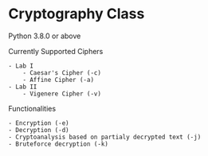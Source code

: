 # Cryptography Class

Python 3.8.0 or above

Currently Supported Ciphers

    - Lab I
        - Caesar's Cipher (-c)
        - Affine Cipher (-a)
    - Lab II
        - Vigenere Cipher (-v)

Functionalities

    - Encryption (-e)
    - Decryption (-d)
    - Cryptoanalysis based on partialy decrypted text (-j)
    - Bruteforce decryption (-k)